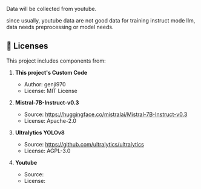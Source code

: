 Data will be collected from youtube. 

since usually, youtube data are not good data for training instruct mode llm, data needs preprocessing or model needs.

## 📜 Licenses

This project includes components from:

1. **This project's Custom Code**
   - Author: genji970
   - License: MIT License

2. **Mistral-7B-Instruct-v0.3**
   - Source: https://huggingface.co/mistralai/Mistral-7B-Instruct-v0.3
   - License: Apache-2.0

3. **Ultralytics YOLOv8**
   - Source: https://github.com/ultralytics/ultralytics
   - License: AGPL-3.0

4. **Youtube**
   - Source: 
   - License: 
   
     

